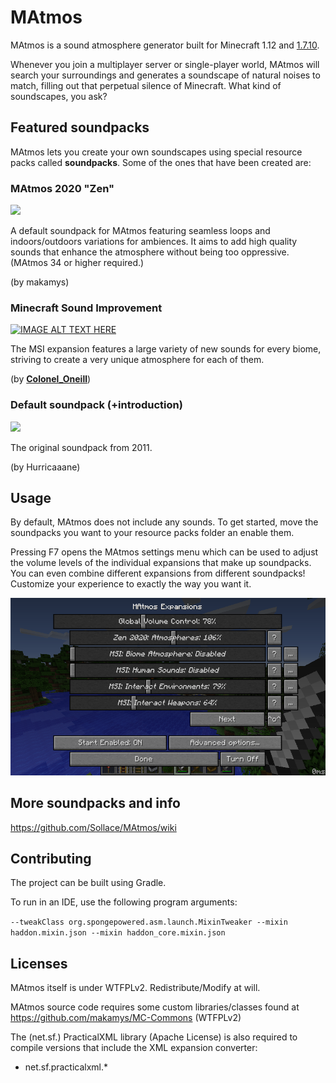 MAtmos
======

MAtmos is a sound atmosphere generator built for Minecraft 1.12 and [1.7.10](https://github.com/makamys/MAtmos/tree/1_7_10).

Whenever you join a multiplayer server or single-player world, MAtmos will search your surroundings and generates a soundscape of natural noises to match, filling out that perpetual silence of Minecraft. What kind of soundscapes, you ask?

## Featured soundpacks
MAtmos lets you create your own soundscapes using special resource packs called **soundpacks**. Some of the ones that have been created are:


### MAtmos 2020 "Zen"
[![](http://img.youtube.com/vi/3F85g3e2_MY/0.jpg)](http://www.youtube.com/watch?v=3F85g3e2_MY "")

A default soundpack for MAtmos featuring seamless loops and indoors/outdoors variations for ambiences. It aims to add high quality sounds that enhance the atmosphere without being too oppressive. (MAtmos 34 or higher required.)

(by makamys)

### Minecraft Sound Improvement

[![IMAGE ALT TEXT HERE](https://img.youtube.com/vi/OnUeix34Qc4/0.jpg)](https://www.youtube.com/watch?v=OnUeix34Qc4)

The MSI expansion features a large variety of new sounds for every biome, striving to create a very unique atmosphere for each of them.

(by **[Colonel_Oneill](http://www.minecraftforum.net/members/Colonel_Oneill)**)

### Default soundpack (+introduction)

[![](http://img.youtube.com/vi/Z4Zu4kvyDHU/0.jpg)](http://www.youtube.com/watch?v=Z4Zu4kvyDHU "")

The original soundpack from 2011.

(by Hurricaaane)

## Usage
By default, MAtmos does not include any sounds. To get started, move the soundpacks you want to your resource packs folder an enable them.

Pressing F7 opens the MAtmos settings menu which can be used to adjust the volume levels of the individual expansions that make up soundpacks. You can even combine different expansions from different soundpacks! Customize your experience to exactly the way you want it.

![](docs/matmos_menu.png)

## More soundpacks and info

https://github.com/Sollace/MAtmos/wiki

## Contributing
The project can be built using Gradle.

To run in an IDE, use the following program arguments:

`--tweakClass org.spongepowered.asm.launch.MixinTweaker --mixin haddon.mixin.json --mixin haddon_core.mixin.json`

## Licenses

MAtmos itself is under WTFPLv2. Redistribute/Modify at will.

MAtmos source code requires some custom libraries/classes found at https://github.com/makamys/MC-Commons (WTFPLv2)

The (net.sf.) PracticalXML library (Apache License) is also required to compile versions that include the XML expansion converter:
- net.sf.practicalxml.*
